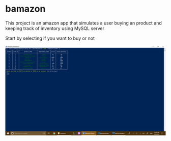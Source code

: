 # bamazon

This project is an amazon app that simulates a user buying an product and keeping track of inventory using MySQL server

Start by selecting if you want to buy or not

![To Buy or not to buy](images/screenshot5.PNG)